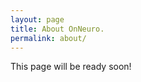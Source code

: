```yaml
---
layout: page
title: About OnNeuro.
permalink: about/
---
```


<div class="message">
  This page will be ready soon!
</div>
